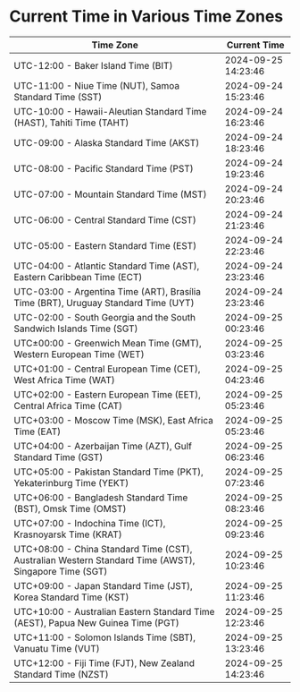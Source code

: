 # Current Time in Various Time Zones

| Time Zone | Current Time |
|-----------|--------------|
| UTC-12:00 - Baker Island Time (BIT) | 2024-09-25 14:23:46 |
| UTC-11:00 - Niue Time (NUT), Samoa Standard Time (SST) | 2024-09-24 15:23:46 |
| UTC-10:00 - Hawaii-Aleutian Standard Time (HAST), Tahiti Time (TAHT) | 2024-09-24 16:23:46 |
| UTC-09:00 - Alaska Standard Time (AKST) | 2024-09-24 18:23:46 |
| UTC-08:00 - Pacific Standard Time (PST) | 2024-09-24 19:23:46 |
| UTC-07:00 - Mountain Standard Time (MST) | 2024-09-24 20:23:46 |
| UTC-06:00 - Central Standard Time (CST) | 2024-09-24 21:23:46 |
| UTC-05:00 - Eastern Standard Time (EST) | 2024-09-24 22:23:46 |
| UTC-04:00 - Atlantic Standard Time (AST), Eastern Caribbean Time (ECT) | 2024-09-24 23:23:46 |
| UTC-03:00 - Argentina Time (ART), Brasília Time (BRT), Uruguay Standard Time (UYT) | 2024-09-24 23:23:46 |
| UTC-02:00 - South Georgia and the South Sandwich Islands Time (SGT) | 2024-09-25 00:23:46 |
| UTC±00:00 - Greenwich Mean Time (GMT), Western European Time (WET) | 2024-09-25 03:23:46 |
| UTC+01:00 - Central European Time (CET), West Africa Time (WAT) | 2024-09-25 04:23:46 |
| UTC+02:00 - Eastern European Time (EET), Central Africa Time (CAT) | 2024-09-25 05:23:46 |
| UTC+03:00 - Moscow Time (MSK), East Africa Time (EAT) | 2024-09-25 05:23:46 |
| UTC+04:00 - Azerbaijan Time (AZT), Gulf Standard Time (GST) | 2024-09-25 06:23:46 |
| UTC+05:00 - Pakistan Standard Time (PKT), Yekaterinburg Time (YEKT) | 2024-09-25 07:23:46 |
| UTC+06:00 - Bangladesh Standard Time (BST), Omsk Time (OMST) | 2024-09-25 08:23:46 |
| UTC+07:00 - Indochina Time (ICT), Krasnoyarsk Time (KRAT) | 2024-09-25 09:23:46 |
| UTC+08:00 - China Standard Time (CST), Australian Western Standard Time (AWST), Singapore Time (SGT) | 2024-09-25 10:23:46 |
| UTC+09:00 - Japan Standard Time (JST), Korea Standard Time (KST) | 2024-09-25 11:23:46 |
| UTC+10:00 - Australian Eastern Standard Time (AEST), Papua New Guinea Time (PGT) | 2024-09-25 12:23:46 |
| UTC+11:00 - Solomon Islands Time (SBT), Vanuatu Time (VUT) | 2024-09-25 13:23:46 |
| UTC+12:00 - Fiji Time (FJT), New Zealand Standard Time (NZST) | 2024-09-25 14:23:46 |
